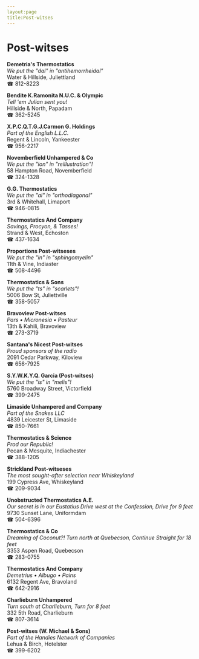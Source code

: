 ```yaml
---
layout:page
title:Post-witses
---
```

# Post-witses

**Demetria's Thermostatics**  
_We put the "dal" in "antihemorrheidal"_  
Water & Hillside, Juliettland  
☎ 812-8223



**Bendite K.Ramonita N.U.C. & Olympic**  
_Tell 'em Julian sent you!_  
Hillside & North, Papadam  
☎ 362-5245



**X.P.C.Q.T.G.J.Carmon G. Holdings**  
_Part of the English L.L.C._  
Regent & Lincoln, Yankeester  
☎ 956-2217



**Novemberfield Unhampered & Co**  
_We put the "ion" in "reillustration"!_  
58 Hampton Road, Novemberfield  
☎ 324-1328



**G.G. Thermostatics**  
_We put the "al" in "orthodiagonal"_  
3rd & Whitehall, Limaport  
☎ 946-0815



**Thermostatics And Company**  
_Savings, Procyon, & Tasses!_  
Strand & West, Echoston  
☎ 437-1634



**Proportions Post-witseses**  
_We put the "in" in "sphingomyelin"_  
11th & Vine, Indiaster  
☎ 508-4496



**Thermostatics & Sons**  
_We put the "ts" in "scarlets"!_  
5006 Bow St, Juliettville  
☎ 358-5057



**Bravoview Post-witses**  
_Pars • Micronesia • Pasteur_  
13th & Kahili, Bravoview  
☎ 273-3719



**Santana's Nicest Post-witses**  
_Proud sponsors of the radio_  
2091 Cedar Parkway, Kiloview  
☎ 656-7925



**S.Y.W.K.Y.Q. Garcia (Post-witses)**  
_We put the "is" in "melis"!_  
5760 Broadway Street, Victorfield  
☎ 399-2475



**Limaside Unhampered and Company**  
_Part of the Snakes LLC_  
4839 Leicester St, Limaside  
☎ 850-7661



**Thermostatics & Science**  
_Prod our Republic!_  
Pecan & Mesquite, Indiachester  
☎ 388-1205



**Strickland Post-witseses**  
_The most sought-after selection near Whiskeyland_  
199 Cypress Ave, Whiskeyland  
☎ 209-9034



**Unobstructed Thermostatics A.E.**  
_Our secret is in our Eustatius 
Drive west at the Confession, Drive for 9 feet_  
9730 Sunset Lane, Uniformdam  
☎ 504-6396



**Thermostatics & Co**  
_Dreaming of Coconut?! 
Turn north at Quebecson, Continue Straight for 18 feet_  
3353 Aspen Road, Quebecson  
☎ 283-0755



**Thermostatics And Company**  
_Demetrius • Albugo • Pains_  
6132 Regent Ave, Bravoland  
☎ 642-2916



**Charlieburn Unhampered**  
_Turn south at Charlieburn, Turn for 8 feet_  
332 5th Road, Charlieburn  
☎ 807-3614



**Post-witses (W. Michael & Sons)**  
_Part of the Handies Network of Companies_  
Lehua & Birch, Hotelster  
☎ 399-6202



